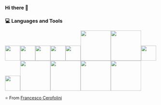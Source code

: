 ### Hi there 👋
<div>
  <h3> 💻 Languages and Tools </h3>
  <p>
    <img src="https://media.giphy.com/media/7Z49eulwv4aGY35RaD/giphy.gif" width="50"><img src="https://media.giphy.com/media/XAxylRMCdpbEWUAvr8/giphy.gif" width="50"><img src ="https://media.giphy.com/media/fsEaZldNC8A1PJ3mwp/giphy.gif" width="50"><img src="https://media.giphy.com/media/Sr8xDpMwVKOHUWDVRD/giphy.gif" width="50"><img src="https://media3.giphy.com/media/ln7z2eWriiQAllfVcn/200w.webp" width="50"><img src="https://media.giphy.com/media/FVOmnX9L69CoQntslz/giphy.gif" width="100"><img src="https://media.giphy.com/media/A49N5TtqGzs4ChGTL1/giphy.gif" width="100"><img src="https://i.giphy.com/media/IdyAQJVN2kVPNUrojM/200.webp" width="50"><img src="https://media3.giphy.com/media/kdFc8fubgS31b8DsVu/giphy.webp" width="50"><img src="https://media.giphy.com/media/kH1DBkPNyZPOk0BxrM/giphy.gif" width="100"><img src="https://media.giphy.com/media/HmQeQ72ww4AHCr1kPP/giphy.gif" width="100"><img src="https://media.giphy.com/media/l3BIJJuFwLb3LHorOX/giphy.gif" width="100"><img src="https://media.giphy.com/media/C8Tij3iox3coBSqVWE/giphy.gif" width="100">
  <p>
</div> 

⭐️ From [Francesco Cerofolini](https://github.com/FrancescoCerofolini)
<!-- 
**FrancescoCerofolini/FrancescoCerofolini** is a ✨ _special_ ✨ repository because its `README.md` (this file) appears on your GitHub profile.

Here are some ideas to get you started:

- 🔭 I’m currently working on ...
- 🌱 I’m currently learning ...
- 👯 I’m looking to collaborate on ...
- 🤔 I’m looking for help with ...
- 💬 Ask me about ...
- 📫 How to reach me: ...
- 😄 Pronouns: ...
- ⚡ Fun fact: ...
 -->
